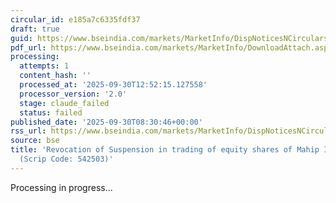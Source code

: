 ```yaml
---
circular_id: e185a7c6335fdf37
draft: true
guid: https://www.bseindia.com/markets/MarketInfo/DispNoticesNCirculars.aspx?Noticeid={4100710B-5B70-472C-8D64-AAA55FB7D240}&noticeno=20250930-14&dt=09/30/2025&icount=14&totcount=55&flag=0
pdf_url: https://www.bseindia.com/markets/MarketInfo/DownloadAttach.aspx?id=20250930-14&attachedId=12122e44-04ef-4207-bf49-a996ab5acd07
processing:
  attempts: 1
  content_hash: ''
  processed_at: '2025-09-30T12:52:15.127558'
  processor_version: '2.0'
  stage: claude_failed
  status: failed
published_date: '2025-09-30T08:30:46+00:00'
rss_url: https://www.bseindia.com/markets/MarketInfo/DispNoticesNCirculars.aspx?Noticeid={4100710B-5B70-472C-8D64-AAA55FB7D240}&noticeno=20250930-14&dt=09/30/2025&icount=14&totcount=55&flag=0
source: bse
title: 'Revocation of Suspension in trading of equity shares of Mahip Industries Ltd.
  (Scrip Code: 542503)'
---
```


Processing in progress...